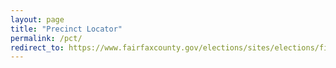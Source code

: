 ```yaml
---
layout: page
title: "Precinct Locator"
permalink: /pct/
redirect_to: https://www.fairfaxcounty.gov/elections/sites/elections/files/assets/precincts/precinct%20locator_rev_06222022.pdf
---
```


